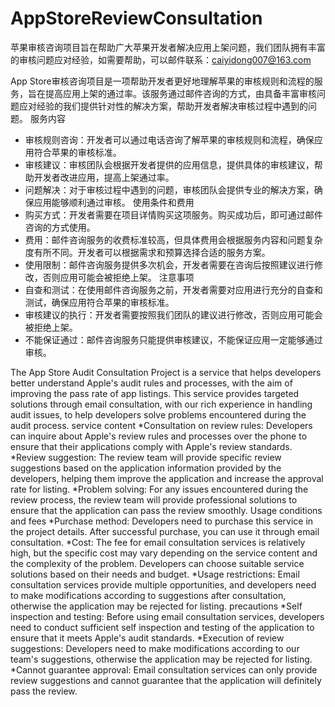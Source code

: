# AppStoreReviewConsultation
苹果审核咨询项目旨在帮助广大苹果开发者解决应用上架问题，我们团队拥有丰富的审核问题应对经验，如需要帮助，可以邮件联系：caiyidong007@163.com

App Store审核咨询项目是一项帮助开发者更好地理解苹果的审核规则和流程的服务，旨在提高应用上架的通过率。该服务通过邮件咨询的方式，由具备丰富审核问题应对经验的我们提供针对性的解决方案，帮助开发者解决审核过程中遇到的问题。
服务内容
*  审核规则咨询：开发者可以通过电话咨询了解苹果的审核规则和流程，确保应用符合苹果的审核标准。
*  审核建议：审核团队会根据开发者提供的应用信息，提供具体的审核建议，帮助开发者改进应用，提高上架通过率。
*  问题解决：对于审核过程中遇到的问题，审核团队会提供专业的解决方案，确保应用能够顺利通过审核。
使用条件和费用
*  购买方式：开发者需要在项目详情购买这项服务。购买成功后，即可通过邮件咨询的方式使用。
*  费用：邮件咨询服务的收费标准较高，但具体费用会根据服务内容和问题复杂度有所不同。开发者可以根据需求和预算选择合适的服务方案。
*  使用限制：邮件咨询服务提供多次机会，开发者需要在咨询后按照建议进行修改，否则应用可能会被拒绝上架。
注意事项
*  自查和测试：在使用邮件咨询服务之前，开发者需要对应用进行充分的自查和测试，确保应用符合苹果的审核标准。
*  审核建议的执行：开发者需要按照我们团队的建议进行修改，否则应用可能会被拒绝上架。
*  不能保证通过：邮件咨询服务只能提供审核建议，不能保证应用一定能够通过审核。

The App Store Audit Consultation Project is a service that helps developers better understand Apple's audit rules and processes, with the aim of improving the pass rate of app listings. This service provides targeted solutions through email consultation, with our rich experience in handling audit issues, to help developers solve problems encountered during the audit process.
service content 
*Consultation on review rules: Developers can inquire about Apple's review rules and processes over the phone to ensure that their applications comply with Apple's review standards.
*Review suggestion: The review team will provide specific review suggestions based on the application information provided by the developers, helping them improve the application and increase the approval rate for listing.
*Problem solving: For any issues encountered during the review process, the review team will provide professional solutions to ensure that the application can pass the review smoothly.
Usage conditions and fees
*Purchase method: Developers need to purchase this service in the project details. After successful purchase, you can use it through email consultation.
*Cost: The fee for email consultation services is relatively high, but the specific cost may vary depending on the service content and the complexity of the problem. Developers can choose suitable service solutions based on their needs and budget.
*Usage restrictions: Email consultation services provide multiple opportunities, and developers need to make modifications according to suggestions after consultation, otherwise the application may be rejected for listing.
precautions
*Self inspection and testing: Before using email consultation services, developers need to conduct sufficient self inspection and testing of the application to ensure that it meets Apple's audit standards.
*Execution of review suggestions: Developers need to make modifications according to our team's suggestions, otherwise the application may be rejected for listing.
*Cannot guarantee approval: Email consultation services can only provide review suggestions and cannot guarantee that the application will definitely pass the review.
